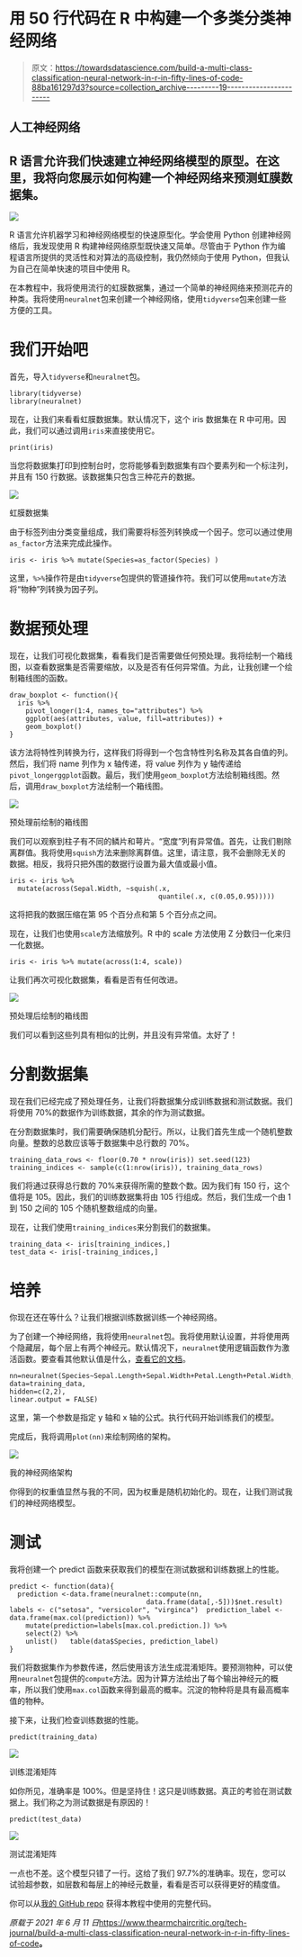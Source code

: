 # 用 50 行代码在 R 中构建一个多类分类神经网络

> 原文：<https://towardsdatascience.com/build-a-multi-class-classification-neural-network-in-r-in-fifty-lines-of-code-88ba161297d3?source=collection_archive---------19----------------------->

## 人工神经网络

## R 语言允许我们快速建立神经网络模型的原型。在这里，我将向您展示如何构建一个神经网络来预测虹膜数据集。

![](img/89b56c48a2415aa83ad5dc5a1bbeab8d.png)

R 语言允许机器学习和神经网络模型的快速原型化。学会使用 Python 创建神经网络后，我发现使用 R 构建神经网络原型既快速又简单。尽管由于 Python 作为编程语言所提供的灵活性和对算法的高级控制，我仍然倾向于使用 Python，但我认为自己在简单快速的项目中使用 R。

在本教程中，我将使用流行的虹膜数据集，通过一个简单的神经网络来预测花卉的种类。我将使用`neuralnet`包来创建一个神经网络，使用`tidyverse`包来创建一些方便的工具。

# 我们开始吧

首先，导入`tidyverse`和`neuralnet`包。

```
library(tidyverse) 
library(neuralnet)
```

现在，让我们来看看虹膜数据集。默认情况下，这个 iris 数据集在 R 中可用。因此，我们可以通过调用`iris`来直接使用它。

```
print(iris)
```

当您将数据集打印到控制台时，您将能够看到数据集有四个要素列和一个标注列，并且有 150 行数据。该数据集只包含三种花卉的数据。

![](img/08a62f4e1852aed2b12ed4962e09da7c.png)

虹膜数据集

由于标签列由分类变量组成，我们需要将标签列转换成一个因子。您可以通过使用`as_factor`方法来完成此操作。

```
iris <- iris %>% mutate(Species=as_factor(Species) )
```

这里，`%>%`操作符是由`tidyverse`包提供的管道操作符。我们可以使用`mutate`方法将“物种”列转换为因子列。

# 数据预处理

现在，让我们可视化数据集，看看我们是否需要做任何预处理。我将绘制一个箱线图，以查看数据集是否需要缩放，以及是否有任何异常值。为此，让我创建一个绘制箱线图的函数。

```
draw_boxplot <- function(){ 
  iris %>% 
    pivot_longer(1:4, names_to="attributes") %>%      
    ggplot(aes(attributes, value, fill=attributes)) +
    geom_boxplot() 
}
```

该方法将特性列转换为行，这样我们将得到一个包含特性列名称及其各自值的列。然后，我们将 name 列作为 x 轴传递，将 value 列作为 y 轴传递给`pivot_longerggplot`函数。最后，我们使用`geom_boxplot`方法绘制箱线图。然后，调用`draw_boxplot`方法绘制一个箱线图。

![](img/6fcc78acc14069f99f1f8d1a76a41f10.png)

预处理前绘制的箱线图

我们可以观察到柱子有不同的鳞片和萼片。“宽度”列有异常值。首先，让我们剔除离群值。我将使用`squish`方法来删除离群值。这里，请注意，我不会删除无关的数据。相反，我将只把外围的数据行设置为最大值或最小值。

```
iris <- iris %>% 
  mutate(across(Sepal.Width, ~squish(.x, 
                                     quantile(.x, c(0.05,0.95)))))
```

这将把我的数据压缩在第 95 个百分点和第 5 个百分点之间。

现在，让我们也使用`scale`方法缩放列。R 中的 scale 方法使用 Z 分数归一化来归一化数据。

```
iris <- iris %>% mutate(across(1:4, scale))
```

让我们再次可视化数据集，看看是否有任何改进。

![](img/d992f8180e26e98119d3ff85fd378e73.png)

预处理后绘制的箱线图

我们可以看到这些列具有相似的比例，并且没有异常值。太好了！

# 分割数据集

现在我们已经完成了预处理任务，让我们将数据集分成训练数据和测试数据。我们将使用 70%的数据作为训练数据，其余的作为测试数据。

在分割数据集时，我们需要确保随机分配行。所以，让我们首先生成一个随机整数向量。整数的总数应该等于数据集中总行数的 70%。

```
training_data_rows <- floor(0.70 * nrow(iris)) set.seed(123) training_indices <- sample(c(1:nrow(iris)), training_data_rows)
```

我们将通过获得总行数的 70%来获得所需的整数个数。因为我们有 150 行，这个值将是 105。因此，我们的训练数据集将由 105 行组成。然后，我们生成一个由 1 到 150 之间的 105 个随机整数组成的向量。

现在，让我们使用`training_indices`来分割我们的数据集。

```
training_data <- iris[training_indices,] 
test_data <- iris[-training_indices,]
```

# 培养

你现在还在等什么？让我们根据训练数据训练一个神经网络。

为了创建一个神经网络，我将使用`neuralnet`包。我将使用默认设置，并将使用两个隐藏层，每个层上有两个神经元。默认情况下，`neuralnet`使用逻辑函数作为激活函数。要查看其他默认值是什么，[查看它的文档](https://www.rdocumentation.org/packages/neuralnet/versions/1.44.2/topics/neuralnet)。

```
nn=neuralnet(Species~Sepal.Length+Sepal.Width+Petal.Length+Petal.Width, 
data=training_data, 
hidden=c(2,2), 
linear.output = FALSE)
```

这里，第一个参数是指定 y 轴和 x 轴的公式。执行代码开始训练我们的模型。

完成后，我将调用`plot(nn)`来绘制网络的架构。

![](img/2ce70ed731d59dbb02d741cbf8eea7df.png)

我的神经网络架构

你得到的权重值显然与我的不同，因为权重是随机初始化的。现在，让我们测试我们的神经网络模型。

# 测试

我将创建一个 predict 函数来获取我们的模型在测试数据和训练数据上的性能。

```
predict <- function(data){ 
  prediction <-data.frame(neuralnet::compute(nn,
                                  data.frame(data[,-5]))$net.result) labels <- c("setosa", "versicolor", "virginca")  prediction_label <- data.frame(max.col(prediction)) %>%      
    mutate(prediction=labels[max.col.prediction.]) %>% 
    select(2) %>% 
    unlist()   table(data$Species, prediction_label) 
}
```

我们将数据集作为参数传递，然后使用该方法生成混淆矩阵。要预测物种，可以使用`neuralnet`包提供的`compute`方法。因为计算方法给出了每个输出神经元的概率，所以我们使用`max.col`函数来得到最高的概率。沉淀的物种将是具有最高概率值的物种。

接下来，让我们检查训练数据的性能。

```
predict(training_data)
```

![](img/d4891d09d6b5928b8730b486cf854f1a.png)

训练混淆矩阵

如你所见，准确率是 100%。但是坚持住！这只是训练数据。真正的考验在测试数据上。我们称之为测试数据是有原因的！

```
predict(test_data)
```

![](img/300ecae60bab1a14afe56f61dcc82a53.png)

测试混淆矩阵

一点也不差。这个模型只错了一行。这给了我们 97.7%的准确率。现在，您可以试验超参数，如层数和每层上的神经元数量，看看是否可以获得更好的精度值。

你可以从[我的 GitHub repo](https://github.com/thivi/r_neuralnet_sample) 获得本教程中使用的完整代码。

*原载于 2021 年 6 月 11 日*<https://www.thearmchaircritic.org/tech-journal/build-a-multi-class-classification-neural-network-in-r-in-fifty-lines-of-code>**。**